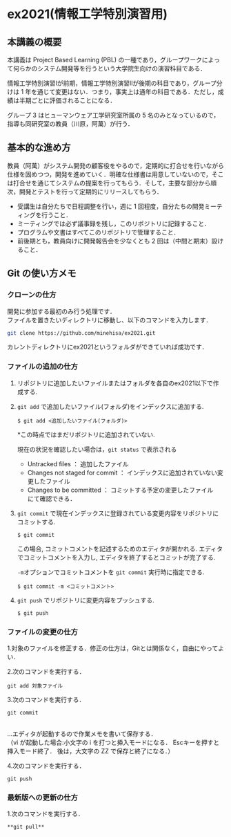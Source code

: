 # ex2021(情報工学特別演習用)

## 本講義の概要

本講義は Project Based Learning (PBL) の一種であり，グループワークによって何らかのシステム開発等を行うという大学院生向けの演習科目である．

情報工学特別演習Iが前期，情報工学特別演習IIが後期の科目であり，グループ分けは 1 年を通じて変更はない．つまり，事実上は通年の科目である．ただし，成績は半期ごとに評価されることになる．

グループ 3 はヒューマンウェア工学研究室所属の 5 名のみとなっているので，指導も同研究室の教員（川原，阿萬）が行う．

## 基本的な進め方

教員（阿萬）がシステム開発の顧客役をやるので，定期的に打合せを行いながら仕様を固めつつ，開発を進めていく．明確な仕様書は用意していないので，そこは打合せを通じてシステムの提案を行ってもらう．そして，主要な部分から順次，開発とテストを行って定期的にリリースしてもらう．

- 受講生は自分たちで日程調整を行い，週に 1 回程度，自分たちの開発ミーティングを行うこと．
- ミーティングでは必ず議事録を残し，このリポジトリに記録すること．
- プログラムや文書はすべてこのリポジトリで管理すること．
- 前後期とも，教員向けに開発報告会を少なくとも 2 回は（中間と期末）設けること．

## Git の使い方メモ

### クローンの仕方
開発に参加する最初のみ行う処理です．  
ファイルを置きたいディレクトリに移動し、以下のコマンドを入力します．  
```bash
git clone https://github.com/minehisa/ex2021.git
```
カレントディレクトリにex2021というフォルダができていれば成功です．

### ファイルの追加の仕方

1.  リポジトリに追加したいファイルまたはフォルダを各自のex2021以下で作成する.
2.  `git add` で追加したいファイル(フォルダ)をインデックスに追加する.
    ```
    $ git add <追加したいファイル(フォルダ)>
    ```

    *この時点ではまだリポジトリに追加されていない.

    現在の状況を確認したい場合は，`git status` で表示される
    + Untracked files ： 追加したファイル  
    + Changes not staged for commit ： インデックスに追加されていない変更したファイル  
    + Changes to be committed ： コミットする予定の変更したファイル  
    にて確認できる．


3.  `git commit` で現在インデックスに登録されている変更内容をリポジトリにコミットする.
    ```
    $ git commit
    ```

    この場合, コミットコメントを記述するためのエディタが開かれる.
    エディタでコミットコメントを入力し, エディタを終了するとコミットが完了する.

    `-m`オプションでコミットコメントを `git commit` 実行時に指定できる.
    ```
    $ git commit -m <コミットコメント>
    ```

4.  `git push` でリポジトリに変更内容をプッシュする.
    ```
    $ git push
    ```


### ファイルの変更の仕方
1.対象のファイルを修正する．修正の仕方は，Gitとは関係なく，自由にやってよい．

2.次のコマンドを実行する．  
```
git add 対象ファイル
```
3.次のコマンドを実行する．
```
git commit
```
<br>...エディタが起動するので作業メモを書いて保存する．
<br>（vi が起動した場合:小文字の i を打つと挿入モードになる．
Escキーを押すと挿入モード終了．
後は，大文字の ZZ で保存と終了になる．）

4.次のコマンドを実行する．  
```
git push
```

### 最新版への更新の仕方
1.次のコマンドを実行する．
```
**git pull**
```
